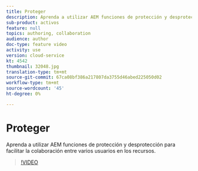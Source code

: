 ```yaml
---
title: Proteger
description: Aprenda a utilizar AEM funciones de protección y desprotección para facilitar la colaboración entre varios usuarios en los recursos.
sub-product: activos
feature: null
topics: authoring, collaboration
audience: author
doc-type: feature video
activity: use
version: cloud-service
kt: 4542
thumbnail: 32048.jpg
translation-type: tm+mt
source-git-commit: 67ca08bf386a217807da3755d46abed225050d02
workflow-type: tm+mt
source-wordcount: '45'
ht-degree: 0%

---
```



# Proteger

Aprenda a utilizar AEM funciones de protección y desprotección para facilitar la colaboración entre varios usuarios en los recursos.

>[!VIDEO](https://video.tv.adobe.com/v/32048/?quality=12&learn=on&hidetitle=true)


